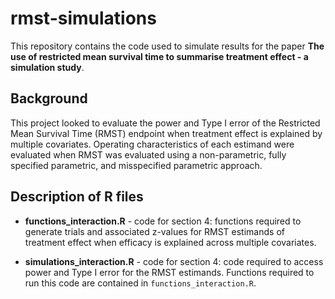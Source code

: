 # rmst-simulations
This repository contains the code used to simulate results for the paper **The use of restricted mean survival time to summarise treatment
effect - a simulation study**. 

## Background 
This project looked to evaluate the power and Type I error of the Restricted Mean Survival Time (RMST) endpoint when treatment effect is explained by multiple covariates. Operating characteristics of each estimand were evaluated when RMST was evaluated using a non-parametric, fully specified parametric, and misspecified parametric approach. 

## Description of R files
* **functions_interaction.R** - code for section 4: functions required to generate trials and associated z-values for RMST estimands of treatment effect when efficacy is explained across multiple covariates.
  
* **simulations_interaction.R** - code for section 4: code required to access power and Type I error for the RMST estimands. Functions required to run this code are contained in `functions_interaction.R`.
